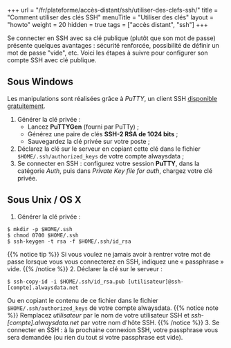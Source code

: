 +++
url = "/fr/plateforme/accès-distant/ssh/utiliser-des-clefs-ssh/"
title = "Comment utiliser des clés SSH"
menuTitle = "Utiliser des clés"
layout = "howto"
weight = 20
hidden = true
tags = ["accès distant", "ssh"]
+++

Se connecter en SSH avec sa clé publique (plutôt que son mot de passe) présente quelques avantages : sécurité renforcée, possibilité de définir un mot de passe "vide", etc. Voici les étapes à suivre pour configurer son compte SSH avec clé publique.

## Sous Windows

Les manipulations sont réalisées grâce à *PuTTY*, un client SSH [disponible gratuitement](https://www.chiark.greenend.org.uk/~sgtatham/putty/download.html).

1. Générer la clé privée :
    - Lancez **PuTTYGen** (fourni par PuTTy) ;
    - Générez une paire de clés **SSH-2 RSA de 1024 bits** ;
    - Sauvegardez la clé privée sur votre poste ;
2. Déclarez la clé sur le serveur en copiant cette clé dans le fichier `$HOME/.ssh/authorized_keys` de votre compte alwaysdata ;
3. Se connecter en SSH : configurez votre session **PuTTY**, dans la catégorie *Auth*, puis dans *Private Key file for auth*, chargez votre clé privée.

## Sous Unix / OS X

1. Générer la clé privée :

```
$ mkdir -p $HOME/.ssh
$ chmod 0700 $HOME/.ssh
$ ssh-keygen -t rsa -f $HOME/.ssh/id_rsa
```

{{% notice tip %}}
Si vous voulez ne jamais avoir à rentrer votre mot de passe lorsque vous vous connecterez en SSH, indiquez une « passphrase » vide.
{{% /notice %}} 
2. Déclarer la clé sur le serveur :

```
$ ssh-copy-id -i $HOME/.ssh/id_rsa.pub [utilisateur]@ssh-[compte].alwaysdata.net
```
    
Ou en copiant le contenu de ce fichier dans le fichier `$HOME/.ssh/authorized_keys` de votre compte alwaysdata.
{{% notice note %}}
Remplacez _utilisateur_ par le nom de votre utilisateur SSH et _ssh-[compte].alwaysdata.net_ par votre nom d'hôte SSH.
{{% /notice %}}
3. Se connecter en SSH : à la prochaine connexion SSH, votre passphrase vous sera demandée (ou rien du tout si votre passphrase est vide).
